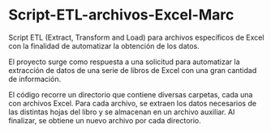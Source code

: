 # Script-ETL-archivos-Excel-Marc
Script ETL (Extract, Transform and Load) para archivos específicos de Excel con la finalidad de automatizar la obtención de los datos.

El proyecto surge como respuesta a una solicitud para automatizar la extracción de datos de una serie de libros de Excel con una gran cantidad de información.

El código recorre un directorio que contiene diversas carpetas, cada una con archivos Excel. Para cada archivo, se extraen los datos necesarios de las distintas hojas del libro y se almacenan en un archivo auxiliar. Al finalizar, se obtiene un nuevo archivo por cada directorio.
